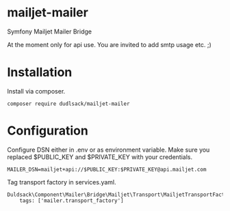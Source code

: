 # mailjet-mailer
Symfony Mailjet Mailer Bridge 

At the moment only for api use. You are invited to add smtp usage etc. ;)

# Installation
Install via composer.
```
composer require dudlsack/mailjet-mailer
```

# Configuration
Configure DSN either in .env or as environment variable. Make sure you replaced $PUBLIC_KEY and $PRIVATE_KEY with your credentials.
```
MAILER_DSN=mailjet+api://$PUBLIC_KEY:$PRIVATE_KEY@api.mailjet.com
```

Tag transport factory in services.yaml.
```
Duldsack\Component\Mailer\Bridge\Mailjet\Transport\MailjetTransportFactory:
    tags: ['mailer.transport_factory']
```
